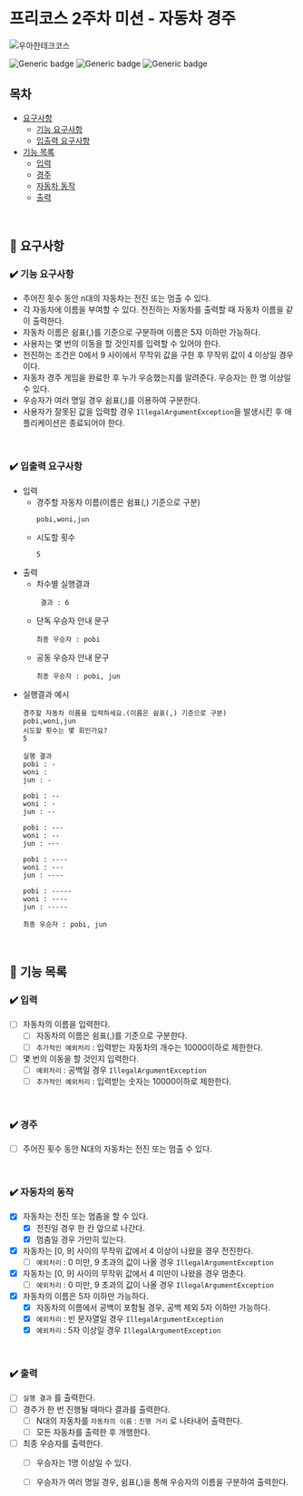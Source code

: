 # 프리코스 2주차 미션 - 자동차 경주
![우아한테크코스](https://github.com/user-attachments/assets/f877bb9f-faf7-4b27-8344-686b5337a962)

![Generic badge](https://img.shields.io/badge/precourse-week2-green.svg)
![Generic badge](https://img.shields.io/badge/version-1.0.1-brightgreen.svg)
![Generic badge](https://img.shields.io/badge/test-0_passed-blue.svg)

## 목차
- [요구사항](#-요구사항)
    - [기능 요구사항](#기능-요구사항)
    - [입출력 요구사항](#입출력-요구사항)
- [기능 목록](#-기능-목록)
    - [입력](#-입력)
    - [경주](#-경주)
    - [자동차 동작](#-자동차의-동작)
    - [출력](#-출력)

<br>

## 🚀 요구사항

### ✔️ 기능 요구사항

+ 주어진 횟수 동안 n대의 자동차는 전진 또는 멈출 수 있다.
+ 각 자동차에 이름을 부여할 수 있다. 전진하는 자동차를 출력할 때 자동차 이름을 같이 출력한다.
+ 자동차 이름은 쉼표(,)를 기준으로 구분하며 이름은 5자 이하만 가능하다.
+ 사용자는 몇 번의 이동을 할 것인지를 입력할 수 있어야 한다.
+ 전진하는 조건은 0에서 9 사이에서 무작위 값을 구한 후 무작위 값이 4 이상일 경우이다.
+ 자동차 경주 게임을 완료한 후 누가 우승했는지를 알려준다. 우승자는 한 명 이상일 수 있다.
+ 우승자가 여러 명일 경우 쉼표(,)를 이용하여 구분한다.
+ 사용자가 잘못된 값을 입력할 경우 `IllegalArgumentException`을 발생시킨 후 애플리케이션은 종료되어야 한다.

<br>

### ✔️ 입출력 요구사항

+ 입력
  + 경주할 자동차 이름(이름은 쉼표(,) 기준으로 구분)
    ```
    pobi,woni,jun
    ```
  + 시도할 횟수
    ```
    5
    ```
+ 출력
  + 차수별 실행결과
    ```
     결과 : 6
    ```
  + 단독 우승자 안내 문구
    ```
    최종 우승자 : pobi
    ```
  + 공동 우승자 안내 문구
    ```
    최종 우승자 : pobi, jun
    ```
+ 실행결과 예시
  ```
  경주할 자동차 이름을 입력하세요.(이름은 쉼표(,) 기준으로 구분)
  pobi,woni,jun
  시도할 횟수는 몇 회인가요?
  5

  실행 결과
  pobi : -
  woni :
  jun : -

  pobi : --
  woni : -
  jun : --

  pobi : ---
  woni : --
  jun : ---

  pobi : ----
  woni : ---
  jun : ----

  pobi : -----
  woni : ----
  jun : -----

  최종 우승자 : pobi, jun
  ```

<br>

## 🎯 기능 목록

### ✔️ 입력

- [ ] 자동차의 이름을 입력한다.
  - [ ] 자동차의 이름은 쉼표(,)를 기준으로 구분한다.
  - [ ] `추가적인 예외처리` : 입력받는 자동차의 개수는 10000이하로 제한한다.
  
- [ ] 몇 번의 이동을 할 것인지 입력한다.
  - [ ] `예외처리` : 공백일 경우 `IllegalArgumentException`
  - [ ] `추가적인 예외처리` : 입력받는 숫자는 10000이하로 제한한다. 

<br>

### ✔️ 경주
- [ ] 주어진 횟수 동안 N대의 자동차는 전진 또는 멈출 수 있다.

<br>

### ✔️ 자동차의 동작
- [x] 자동차는 전진 또는 멈춤을 할 수 있다.
  - [x] 전진일 경우 한 칸 앞으로 나간다.
  - [x] 멈춤일 경우 가만히 있는다.
- [x] 자동차는 [0, 9] 사이의 무작위 값에서 4 이상이 나왔을 경우 전진한다. 
  - [ ] `예외처리` : 0 미만, 9 초과의 값이 나올 경우 `IllegalArgumentException`
- [x] 자동차는 [0, 9] 사이의 무작위 값에서 4 미만이 나왔을 경우 멈춘다. 
  - [ ] `예외처리` : 0 미만, 9 초과의 값이 나올 경우 `IllegalArgumentException`
- [x] 자동차의 이름은 5자 이하만 가능하다.
  - [x] 자동차의 이름에서 공백이 포함될 경우, 공백 제외 5자 이하만 가능하다.
  - [x] `예외처리` : 빈 문자열일 경우 `IllegalArgumentException`
  - [x] `예외처리` : 5자 이상일 경우 `IllegalArgumentException`
<br>


### ✔️ 출력
- [ ] `실행 결과` 를 출력한다.
- [ ] 경주가 한 번 진행될 때마다 결과를 출력한다.
  - [ ] N대의 자동차를 `자동차의 이름` : `진행 거리` 로 나타내어 출력한다.
  - [ ] 모든 자동차를 출력한 후 개행한다.
- [ ] 최종 우승자를 출력한다.
  - [ ] 우승자는 1명 이상일 수 있다.
  - [ ] 우승자가 여러 명일 경우, 쉼표(,)을 통해 우승자의 이름을 구분하여 출력한다.

